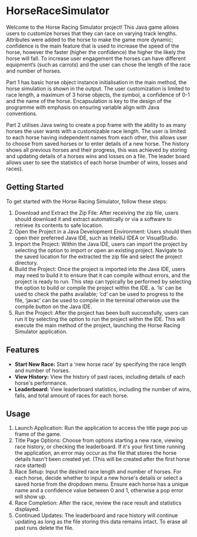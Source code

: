 # HorseRaceSimulator

Welcome to the Horse Racing Simulator project! This Java game allows users to customize horses that they can race on varying track lengths. Attributes were added to the horse to make the game more dynamic; confidence is the main feature that is used to increase the speed of the horse, however the faster (higher the confidence) the higher the likely the horse will fall. To increase user engagement the horses can have different equipment’s (such as carrots) and the user can chose the length of the race and number of horses.

Part 1 has basic horse object instance initialisation in the main method, the horse simulation is shown in the output. The user customization is limited to race length, a maximum of 3 horse objects, the symbol, a confidence of 0-1 and the name of the horse. Encapsulation is key to the design of the programme with emphasis on ensuring variable align with Java conventions.

Part 2 utilises Java swing to create a pop frame with the ability to as many horses the user wants with a customizable race length. The user is limited to each horse having independent names from each other, this allows user to choose from saved horses or to enter details of a new horse. The history shows all previous horses and their progress, this was achieved by storing and updating details of a horses wins and losses on a file. The leader board allows user to see the statistics of each horse (number of wins, losses and races).


## Getting Started

To get started with the Horse Racing Simulator, follow these steps:

1.	Download and Extract the Zip File: After receiving the zip file, users should download it and extract automatically or via a software to retrieve its contents to safe location.
2.	Open the Project in a Java Development Environment: Users should then open their preferred Java IDE, such as IntelliJ IDEA or VisualStudio.
3.	Import the Project: Within the Java IDE, users can import the project by selecting the option to import or open an existing project. Navigate to the saved location for the extracted the zip file and select the project directory.
4.	Build the Project: Once the project is imported into the Java IDE, users may need to build it to ensure that it can compile without errors, and the project is ready to run. This step can typically be performed by selecting the option to build or compile the project within the IDE. 
a.	‘ls’ can be used to check the paths available; ‘cd’ can be used to progress to the file, ‘javac’ can be used to compile in the terminal otherwise use the compile button on the Java IDE.
5.	Run the Project: After the project has been built successfully, users can run it by selecting the option to run the project within the IDE. This will execute the main method of the project, launching the Horse Racing Simulator application.

## Features

- **Start New Race:** Start a ‘new horse race’ by specifying the race length and number of horses.
- **View History:** View the history of past races, including details of each horse's performance.
- **Leaderboard:** View leaderboard statistics, including the number of wins, falls, and total amount of races for each horse.

## Usage

1.	Launch Application: Run the application to access the title page pop up frame of the game.
2.	Title Page Options: Choose from options starting a new race, viewing race history, or checking the leaderboard. If it's your first time running the application, an error may occur as the file that stores the horse details hasn't been created yet. (This will be created after the first horse race started)
3.	Race Setup: Input the desired race length and number of horses. For each horse, decide whether to input a new horse's details or select a saved horse from the dropdown menu. Ensure each horse has a unique name and a confidence value between 0 and 1, otherwise a pop error will show up.
4.	Race Completion: After the race, review the race result and statistics displayed.
5.	Continued Updates: The leaderboard and race history will continue updating as long as the file storing this data remains intact. To erase all past runs delete the file.

